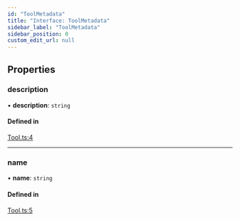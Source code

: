 ```yaml
---
id: "ToolMetadata"
title: "Interface: ToolMetadata"
sidebar_label: "ToolMetadata"
sidebar_position: 0
custom_edit_url: null
---
```


## Properties

### description

• **description**: `string`

#### Defined in

[Tool.ts:4](https://github.com/run-llama/LlamaIndexTS/blob/c65d671/packages/core/src/Tool.ts#L4)

___

### name

• **name**: `string`

#### Defined in

[Tool.ts:5](https://github.com/run-llama/LlamaIndexTS/blob/c65d671/packages/core/src/Tool.ts#L5)
